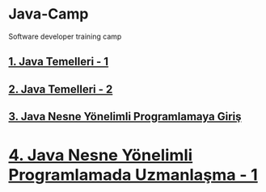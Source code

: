 # Java-Camp
Software developer training camp
<!-- JAVA TEMELLERİ - 1-->
<h2><a href="https://github.com/icanefrdogan/JavaReactKamp/tree/master/1%20-%20Java%20Temelleri%201">1. Java Temelleri - 1 </a></h2>

<!-- JAVA TEMELLERİ - 2-->
<h2><a href="https://github.com/icafnerdogan/JavaReactKamp/tree/master/2%20-%20Java%20Temelleri%202">2. Java Temelleri - 2 </a></h2>
   
<!-- JAVA NESNE YÖNELİMLİ PROGRAMLAMA - 3 -->
<h2><a href="https://github.com/icanefrdogan/JavaReactKamp/tree/master/3%20-%20Java%20Nesne%20Yönelimli%20Programlamaya%20Giriş">3. Java Nesne Yönelimli Programlamaya Giriş 
<!-- JAVA NESNE PROGRAMLAMA UZMANLAŞMA - 4-->  
<h2><a href="https://github.com/icafnerdogan/JavaReactKamp/tree/master/2%20-%20Java%20Temelleri%202">4. Java Nesne Yönelimli Programlamada Uzmanlaşma - 1</a></h2>
    
